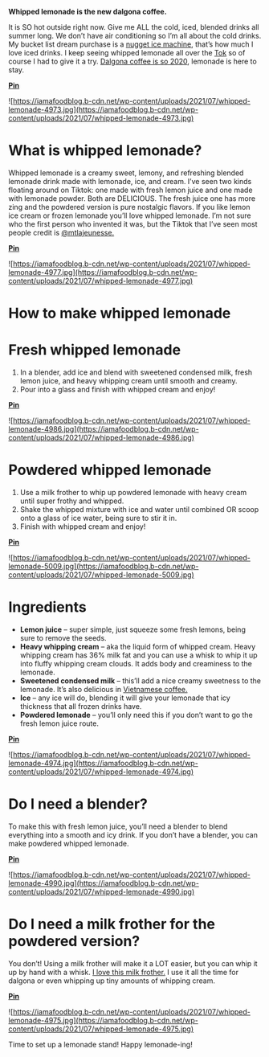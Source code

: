 **Whipped lemonade is the new dalgona coffee.**

It is SO hot outside right now. Give me ALL the cold, iced, blended drinks all summer long. We don’t have air conditioning so I’m all about the cold drinks. My bucket list dream purchase is a [nugget ice machine](https://amzn.to/3kStEZ2), that’s how much I love iced drinks. I keep seeing whipped lemonade all over the [Tok](https://www.tiktok.com/tag/whippedlemonade) so of course I had to give it a try. [Dalgona coffee is so 2020](https://iamafoodblog.com/dalgona-coffee/), lemonade is here to stay.

**[Pin](http://www.pinterest.com/pin/create/bookmarklet/?url=https%3A%2F%2Fiamafoodblog.com%2Fwhipped-lemonade%2F&media=undefined&is_video=false&description=Whipped+lemonade+is+a+creamy+sweet%2C+lemony%2C+and+refreshing+blended+lemonade+drink+made+with+lemonade%2C+ice%2C+and+cream.)**

![https://iamafoodblog.b-cdn.net/wp-content/uploads/2021/07/whipped-lemonade-4973.jpg](https://iamafoodblog.b-cdn.net/wp-content/uploads/2021/07/whipped-lemonade-4973.jpg)

# What is whipped lemonade?

Whipped lemonade is a creamy sweet, lemony, and refreshing blended lemonade drink made with lemonade, ice, and cream. I’ve seen two kinds floating around on Tiktok: one made with fresh lemon juice and one made with lemonade powder. Both are DELICIOUS. The fresh juice one has more zing and the powdered version is pure nostalgic flavors. If you like lemon ice cream or frozen lemonade you’ll love whipped lemonade. I’m not sure who the first person who invented it was, but the Tiktok that I’ve seen most people credit is [@mtlajeunesse.](https://www.tiktok.com/@mtlajeunesse)

**[Pin](http://www.pinterest.com/pin/create/bookmarklet/?url=https%3A%2F%2Fiamafoodblog.com%2Fwhipped-lemonade%2F&media=undefined&is_video=false&description=Whipped+lemonade+is+a+creamy+sweet%2C+lemony%2C+and+refreshing+blended+lemonade+drink+made+with+lemonade%2C+ice%2C+and+cream.)**

![https://iamafoodblog.b-cdn.net/wp-content/uploads/2021/07/whipped-lemonade-4977.jpg](https://iamafoodblog.b-cdn.net/wp-content/uploads/2021/07/whipped-lemonade-4977.jpg)

# How to make whipped lemonade

# Fresh whipped lemonade

1. In a blender, add ice and blend with sweetened condensed milk, fresh lemon juice, and heavy whipping cream until smooth and creamy.
2. Pour into a glass and finish with whipped cream and enjoy!

**[Pin](http://www.pinterest.com/pin/create/bookmarklet/?url=https%3A%2F%2Fiamafoodblog.com%2Fwhipped-lemonade%2F&media=undefined&is_video=false&description=Whipped+lemonade+is+a+creamy+sweet%2C+lemony%2C+and+refreshing+blended+lemonade+drink+made+with+lemonade%2C+ice%2C+and+cream.)**

![https://iamafoodblog.b-cdn.net/wp-content/uploads/2021/07/whipped-lemonade-4986.jpg](https://iamafoodblog.b-cdn.net/wp-content/uploads/2021/07/whipped-lemonade-4986.jpg)

# Powdered whipped lemonade

1. Use a milk frother to whip up powdered lemonade with heavy cream until super frothy and whipped.
2. Shake the whipped mixture with ice and water until combined OR scoop onto a glass of ice water, being sure to stir it in.
3. Finish with whipped cream and enjoy!

**[Pin](http://www.pinterest.com/pin/create/bookmarklet/?url=https%3A%2F%2Fiamafoodblog.com%2Fwhipped-lemonade%2F&media=undefined&is_video=false&description=Whipped+lemonade+is+a+creamy+sweet%2C+lemony%2C+and+refreshing+blended+lemonade+drink+made+with+lemonade%2C+ice%2C+and+cream.)**

![https://iamafoodblog.b-cdn.net/wp-content/uploads/2021/07/whipped-lemonade-5009.jpg](https://iamafoodblog.b-cdn.net/wp-content/uploads/2021/07/whipped-lemonade-5009.jpg)

# Ingredients

- **Lemon juice** – super simple, just squeeze some fresh lemons, being sure to remove the seeds.
- **Heavy whipping cream** – aka the liquid form of whipped cream. Heavy whipping cream has 36% milk fat and you can use a whisk to whip it up into fluffy whipping cream clouds. It adds body and creaminess to the lemonade.
- **Sweetened condensed milk** – this’ll add a nice creamy sweetness to the lemonade. It’s also delicious in [Vietnamese coffee.](https://iamafoodblog.com/vietnamese-coffee/)
- **Ice** – any ice will do, blending it will give your lemonade that icy thickness that all frozen drinks have.
- **Powdered lemonade** – you’ll only need this if you don’t want to go the fresh lemon juice route.

**[Pin](http://www.pinterest.com/pin/create/bookmarklet/?url=https%3A%2F%2Fiamafoodblog.com%2Fwhipped-lemonade%2F&media=undefined&is_video=false&description=Whipped+lemonade+is+a+creamy+sweet%2C+lemony%2C+and+refreshing+blended+lemonade+drink+made+with+lemonade%2C+ice%2C+and+cream.)**

![https://iamafoodblog.b-cdn.net/wp-content/uploads/2021/07/whipped-lemonade-4974.jpg](https://iamafoodblog.b-cdn.net/wp-content/uploads/2021/07/whipped-lemonade-4974.jpg)

# Do I need a blender?

To make this with fresh lemon juice, you’ll need a blender to blend everything into a smooth and icy drink. If you don’t have a blender, you can make powdered whipped lemonade.

**[Pin](http://www.pinterest.com/pin/create/bookmarklet/?url=https%3A%2F%2Fiamafoodblog.com%2Fwhipped-lemonade%2F&media=undefined&is_video=false&description=Whipped+lemonade+is+a+creamy+sweet%2C+lemony%2C+and+refreshing+blended+lemonade+drink+made+with+lemonade%2C+ice%2C+and+cream.)**

![https://iamafoodblog.b-cdn.net/wp-content/uploads/2021/07/whipped-lemonade-4990.jpg](https://iamafoodblog.b-cdn.net/wp-content/uploads/2021/07/whipped-lemonade-4990.jpg)

# Do I need a milk frother for the powdered version?

You don’t! Using a milk frother will make it a LOT easier, but you can whip it up by hand with a whisk. [I love this milk frother.](https://amzn.to/3kTxhxN) I use it all the time for dalgona or even whipping up tiny amounts of whipping cream.

**[Pin](http://www.pinterest.com/pin/create/bookmarklet/?url=https%3A%2F%2Fiamafoodblog.com%2Fwhipped-lemonade%2F&media=undefined&is_video=false&description=Whipped+lemonade+is+a+creamy+sweet%2C+lemony%2C+and+refreshing+blended+lemonade+drink+made+with+lemonade%2C+ice%2C+and+cream.)**

![https://iamafoodblog.b-cdn.net/wp-content/uploads/2021/07/whipped-lemonade-4975.jpg](https://iamafoodblog.b-cdn.net/wp-content/uploads/2021/07/whipped-lemonade-4975.jpg)

Time to set up a lemonade stand! Happy lemonade-ing!

